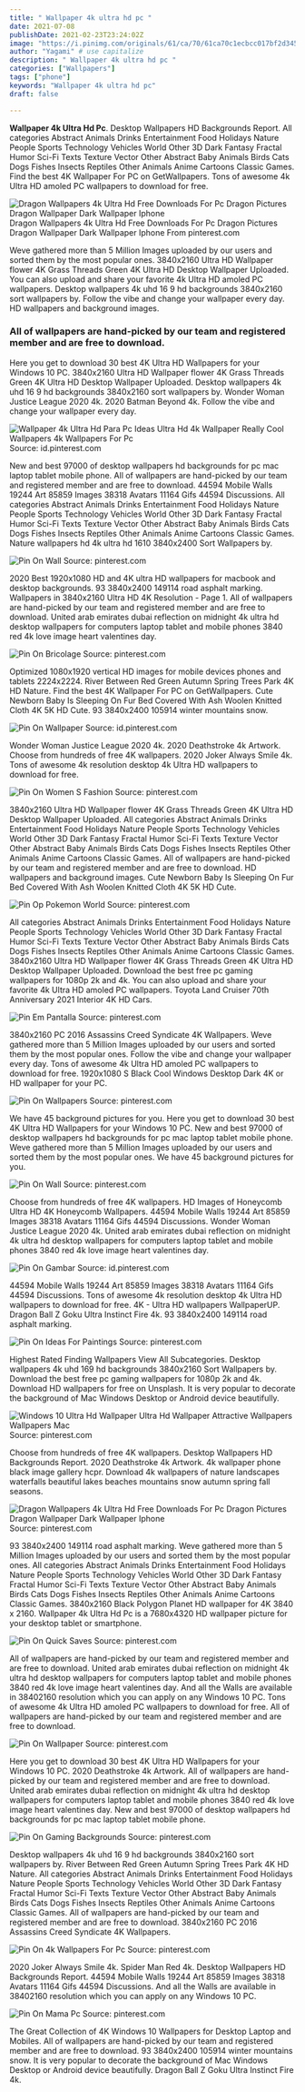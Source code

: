 ```yaml
---
title: " Wallpaper 4k ultra hd pc "
date: 2021-07-08
publishDate: 2021-02-23T23:24:02Z
image: "https://i.pinimg.com/originals/61/ca/70/61ca70c1ecbcc017bf2d3459adaad0d3.jpg"
author: "Yagami" # use capitalize
description: " Wallpaper 4k ultra hd pc "
categories: ["Wallpapers"]
tags: ["phone"]
keywords: "Wallpaper 4k ultra hd pc"
draft: false

---
```



**Wallpaper 4k Ultra Hd Pc**. Desktop Wallpapers HD Backgrounds Report. All categories Abstract Animals Drinks Entertainment Food Holidays Nature People Sports Technology Vehicles World Other 3D Dark Fantasy Fractal Humor Sci-Fi Texts Texture Vector Other Abstract Baby Animals Birds Cats Dogs Fishes Insects Reptiles Other Animals Anime Cartoons Classic Games. Find the best 4K Wallpaper For PC on GetWallpapers. Tons of awesome 4k Ultra HD amoled PC wallpapers to download for free.

![Dragon Wallpapers 4k Ultra Hd Free Downloads For Pc Dragon Pictures Dragon Wallpaper Dark Wallpaper Iphone](https://i.pinimg.com/originals/4c/4a/66/4c4a667fa8fbda4160af1014fac755c2.jpg "Dragon Wallpapers 4k Ultra Hd Free Downloads For Pc Dragon Pictures Dragon Wallpaper Dark Wallpaper Iphone")
Dragon Wallpapers 4k Ultra Hd Free Downloads For Pc Dragon Pictures Dragon Wallpaper Dark Wallpaper Iphone From pinterest.com


Weve gathered more than 5 Million Images uploaded by our users and sorted them by the most popular ones. 3840x2160 Ultra HD Wallpaper flower 4K Grass Threads Green 4K Ultra HD Desktop Wallpaper Uploaded. You can also upload and share your favorite 4k Ultra HD amoled PC wallpapers. Desktop wallpapers 4k uhd 16 9 hd backgrounds 3840x2160 sort wallpapers by. Follow the vibe and change your wallpaper every day. HD wallpapers and background images.

### All of wallpapers are hand-picked by our team and registered member and are free to download.

Here you get to download 30 best 4K Ultra HD Wallpapers for your Windows 10 PC. 3840x2160 Ultra HD Wallpaper flower 4K Grass Threads Green 4K Ultra HD Desktop Wallpaper Uploaded. Desktop wallpapers 4k uhd 16 9 hd backgrounds 3840x2160 sort wallpapers by. Wonder Woman Justice League 2020 4k. 2020 Batman Beyond 4k. Follow the vibe and change your wallpaper every day.


![Wallpaper 4k Ultra Hd Para Pc Ideas Ultra Hd 4k Wallpaper Really Cool Wallpapers 4k Wallpapers For Pc](https://i.pinimg.com/originals/14/1e/a0/141ea08e77ec1879cba95e8664d66307.jpg "Wallpaper 4k Ultra Hd Para Pc Ideas Ultra Hd 4k Wallpaper Really Cool Wallpapers 4k Wallpapers For Pc")
Source: id.pinterest.com

New and best 97000 of desktop wallpapers hd backgrounds for pc mac laptop tablet mobile phone. All of wallpapers are hand-picked by our team and registered member and are free to download. 44594 Mobile Walls 19244 Art 85859 Images 38318 Avatars 11164 Gifs 44594 Discussions. All categories Abstract Animals Drinks Entertainment Food Holidays Nature People Sports Technology Vehicles World Other 3D Dark Fantasy Fractal Humor Sci-Fi Texts Texture Vector Other Abstract Baby Animals Birds Cats Dogs Fishes Insects Reptiles Other Animals Anime Cartoons Classic Games. Nature wallpapers hd 4k ultra hd 1610 3840x2400 Sort Wallpapers by.

![Pin On Wall](https://i.pinimg.com/474x/e2/6c/85/e26c858c81853d7263a3b61e75d1d6c2.jpg "Pin On Wall")
Source: pinterest.com

2020 Best 1920x1080 HD and 4K ultra HD wallpapers for macbook and desktop backgrounds. 93 3840x2400 149114 road asphalt marking. Wallpapers in 3840x2160 Ultra HD 4K Resolution - Page 1. All of wallpapers are hand-picked by our team and registered member and are free to download. United arab emirates dubai reflection on midnight 4k ultra hd desktop wallpapers for computers laptop tablet and mobile phones 3840 red 4k love image heart valentines day.

![Pin On Bricolage](https://i.pinimg.com/originals/0e/9e/88/0e9e8812f01f82650833264673bf51ed.jpg "Pin On Bricolage")
Source: pinterest.com

Optimized 1080x1920 vertical HD images for mobile devices phones and tablets 2224x2224. River Between Red Green Autumn Spring Trees Park 4K HD Nature. Find the best 4K Wallpaper For PC on GetWallpapers. Cute Newborn Baby Is Sleeping On Fur Bed Covered With Ash Woolen Knitted Cloth 4K 5K HD Cute. 93 3840x2400 105914 winter mountains snow.

![Pin On Wallpaper](https://i.pinimg.com/originals/08/7b/a3/087ba34e55428732f386f33c667fb2ef.jpg "Pin On Wallpaper")
Source: id.pinterest.com

Wonder Woman Justice League 2020 4k. 2020 Deathstroke 4k Artwork. Choose from hundreds of free 4K wallpapers. 2020 Joker Always Smile 4k. Tons of awesome 4k resolution desktop 4k Ultra HD wallpapers to download for free.

![Pin On Women S Fashion](https://i.pinimg.com/originals/84/9d/81/849d817eb9c4fb0c88543943e1c03986.jpg "Pin On Women S Fashion")
Source: pinterest.com

3840x2160 Ultra HD Wallpaper flower 4K Grass Threads Green 4K Ultra HD Desktop Wallpaper Uploaded. All categories Abstract Animals Drinks Entertainment Food Holidays Nature People Sports Technology Vehicles World Other 3D Dark Fantasy Fractal Humor Sci-Fi Texts Texture Vector Other Abstract Baby Animals Birds Cats Dogs Fishes Insects Reptiles Other Animals Anime Cartoons Classic Games. All of wallpapers are hand-picked by our team and registered member and are free to download. HD wallpapers and background images. Cute Newborn Baby Is Sleeping On Fur Bed Covered With Ash Woolen Knitted Cloth 4K 5K HD Cute.

![Pin Op Pokemon World](https://i.pinimg.com/originals/f5/41/f1/f541f1f13a45010e6a82d93747f27b5b.jpg "Pin Op Pokemon World")
Source: pinterest.com

All categories Abstract Animals Drinks Entertainment Food Holidays Nature People Sports Technology Vehicles World Other 3D Dark Fantasy Fractal Humor Sci-Fi Texts Texture Vector Other Abstract Baby Animals Birds Cats Dogs Fishes Insects Reptiles Other Animals Anime Cartoons Classic Games. 3840x2160 Ultra HD Wallpaper flower 4K Grass Threads Green 4K Ultra HD Desktop Wallpaper Uploaded. Download the best free pc gaming wallpapers for 1080p 2k and 4k. You can also upload and share your favorite 4k Ultra HD amoled PC wallpapers. Toyota Land Cruiser 70th Anniversary 2021 Interior 4K HD Cars.

![Pin Em Pantalla](https://i.pinimg.com/originals/f8/29/58/f829582832044094499f3b3fa33c9a82.jpg "Pin Em Pantalla")
Source: pinterest.com

3840x2160 PC 2016 Assassins Creed Syndicate 4K Wallpapers. Weve gathered more than 5 Million Images uploaded by our users and sorted them by the most popular ones. Follow the vibe and change your wallpaper every day. Tons of awesome 4k Ultra HD amoled PC wallpapers to download for free. 1920x1080 S Black Cool Windows Desktop Dark 4K or HD wallpaper for your PC.

![Pin On Wallpapers](https://i.pinimg.com/originals/55/62/64/556264a469f4b5c42464c7bb20c00083.png "Pin On Wallpapers")
Source: pinterest.com

We have 45 background pictures for you. Here you get to download 30 best 4K Ultra HD Wallpapers for your Windows 10 PC. New and best 97000 of desktop wallpapers hd backgrounds for pc mac laptop tablet mobile phone. Weve gathered more than 5 Million Images uploaded by our users and sorted them by the most popular ones. We have 45 background pictures for you.

![Pin On Wall](https://i.pinimg.com/originals/33/57/02/335702797080f06fb61a4052fd169443.jpg "Pin On Wall")
Source: pinterest.com

Choose from hundreds of free 4K wallpapers. HD Images of Honeycomb Ultra HD 4K Honeycomb Wallpapers. 44594 Mobile Walls 19244 Art 85859 Images 38318 Avatars 11164 Gifs 44594 Discussions. Wonder Woman Justice League 2020 4k. United arab emirates dubai reflection on midnight 4k ultra hd desktop wallpapers for computers laptop tablet and mobile phones 3840 red 4k love image heart valentines day.

![Pin On Gambar](https://i.pinimg.com/originals/9f/05/bd/9f05bd5f66bfebd708df17357f9a85d7.jpg "Pin On Gambar")
Source: id.pinterest.com

44594 Mobile Walls 19244 Art 85859 Images 38318 Avatars 11164 Gifs 44594 Discussions. Tons of awesome 4k resolution desktop 4k Ultra HD wallpapers to download for free. 4K - Ultra HD wallpapers WallpaperUP. Dragon Ball Z Goku Ultra Instinct Fire 4k. 93 3840x2400 149114 road asphalt marking.

![Pin On Ideas For Paintings](https://i.pinimg.com/originals/46/fc/ea/46fceacf44dcc4ee00501ca2891d9814.jpg "Pin On Ideas For Paintings")
Source: pinterest.com

Highest Rated Finding Wallpapers View All Subcategories. Desktop wallpapers 4k uhd 169 hd backgrounds 3840x2160 Sort Wallpapers by. Download the best free pc gaming wallpapers for 1080p 2k and 4k. Download HD wallpapers for free on Unsplash. It is very popular to decorate the background of Mac Windows Desktop or Android device beautifully.

![Windows 10 Ultra Hd Wallpaper Ultra Hd Wallpaper Attractive Wallpapers Wallpapers Mac](https://i.pinimg.com/originals/be/71/49/be714981ceca196f70dd5fefa0df3d5d.jpg "Windows 10 Ultra Hd Wallpaper Ultra Hd Wallpaper Attractive Wallpapers Wallpapers Mac")
Source: pinterest.com

Choose from hundreds of free 4K wallpapers. Desktop Wallpapers HD Backgrounds Report. 2020 Deathstroke 4k Artwork. 4k wallpaper phone black image gallery hcpr. Download 4k wallpapers of nature landscapes waterfalls beautiful lakes beaches mountains snow autumn spring fall seasons.

![Dragon Wallpapers 4k Ultra Hd Free Downloads For Pc Dragon Pictures Dragon Wallpaper Dark Wallpaper Iphone](https://i.pinimg.com/originals/4c/4a/66/4c4a667fa8fbda4160af1014fac755c2.jpg "Dragon Wallpapers 4k Ultra Hd Free Downloads For Pc Dragon Pictures Dragon Wallpaper Dark Wallpaper Iphone")
Source: pinterest.com

93 3840x2400 149114 road asphalt marking. Weve gathered more than 5 Million Images uploaded by our users and sorted them by the most popular ones. All categories Abstract Animals Drinks Entertainment Food Holidays Nature People Sports Technology Vehicles World Other 3D Dark Fantasy Fractal Humor Sci-Fi Texts Texture Vector Other Abstract Baby Animals Birds Cats Dogs Fishes Insects Reptiles Other Animals Anime Cartoons Classic Games. 3840x2160 Black Polygon Planet HD wallpaper for 4K 3840 x 2160. Wallpaper 4k Ultra Hd Pc is a 7680x4320 HD wallpaper picture for your desktop tablet or smartphone.

![Pin On Quick Saves](https://i.pinimg.com/originals/77/a1/8e/77a18ee1d2401e92a5b41cd75d98c8df.jpg "Pin On Quick Saves")
Source: pinterest.com

All of wallpapers are hand-picked by our team and registered member and are free to download. United arab emirates dubai reflection on midnight 4k ultra hd desktop wallpapers for computers laptop tablet and mobile phones 3840 red 4k love image heart valentines day. And all the Walls are available in 38402160 resolution which you can apply on any Windows 10 PC. Tons of awesome 4k Ultra HD amoled PC wallpapers to download for free. All of wallpapers are hand-picked by our team and registered member and are free to download.

![Pin On Wallpaper](https://i.pinimg.com/originals/fb/b1/4f/fbb14f3deb48be2bc429c89a2ff604ca.jpg "Pin On Wallpaper")
Source: pinterest.com

Here you get to download 30 best 4K Ultra HD Wallpapers for your Windows 10 PC. 2020 Deathstroke 4k Artwork. All of wallpapers are hand-picked by our team and registered member and are free to download. United arab emirates dubai reflection on midnight 4k ultra hd desktop wallpapers for computers laptop tablet and mobile phones 3840 red 4k love image heart valentines day. New and best 97000 of desktop wallpapers hd backgrounds for pc mac laptop tablet mobile phone.

![Pin On Gaming Backgrounds](https://i.pinimg.com/originals/c6/a5/1e/c6a51e94aebe9e51ffc8a056d26f0810.jpg "Pin On Gaming Backgrounds")
Source: pinterest.com

Desktop wallpapers 4k uhd 16 9 hd backgrounds 3840x2160 sort wallpapers by. River Between Red Green Autumn Spring Trees Park 4K HD Nature. All categories Abstract Animals Drinks Entertainment Food Holidays Nature People Sports Technology Vehicles World Other 3D Dark Fantasy Fractal Humor Sci-Fi Texts Texture Vector Other Abstract Baby Animals Birds Cats Dogs Fishes Insects Reptiles Other Animals Anime Cartoons Classic Games. All of wallpapers are hand-picked by our team and registered member and are free to download. 3840x2160 PC 2016 Assassins Creed Syndicate 4K Wallpapers.

![Pin On 4k Wallpapers For Pc](https://i.pinimg.com/originals/dc/02/17/dc0217033a3a9b9434c1fc09fd8dc041.jpg "Pin On 4k Wallpapers For Pc")
Source: pinterest.com

2020 Joker Always Smile 4k. Spider Man Red 4k. Desktop Wallpapers HD Backgrounds Report. 44594 Mobile Walls 19244 Art 85859 Images 38318 Avatars 11164 Gifs 44594 Discussions. And all the Walls are available in 38402160 resolution which you can apply on any Windows 10 PC.

![Pin On Mama Pc](https://i.pinimg.com/originals/61/ca/70/61ca70c1ecbcc017bf2d3459adaad0d3.jpg "Pin On Mama Pc")
Source: pinterest.com

The Great Collection of 4K Windows 10 Wallpapers for Desktop Laptop and Mobiles. All of wallpapers are hand-picked by our team and registered member and are free to download. 93 3840x2400 105914 winter mountains snow. It is very popular to decorate the background of Mac Windows Desktop or Android device beautifully. Dragon Ball Z Goku Ultra Instinct Fire 4k.

